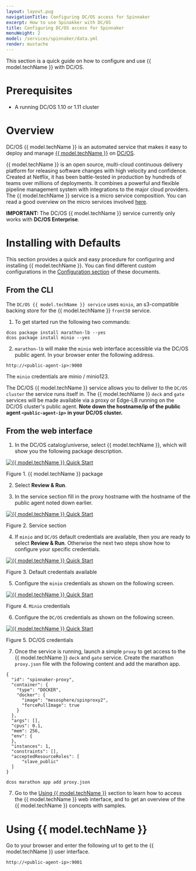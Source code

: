 ```yaml
---
layout: layout.pug
navigationTitle: Configuring DC/OS access for Spinnaker
excerpt: How to use Spinakker with DC/OS
title: Configuring DC/OS access for Spinnaker
menuWeight: 2
model: /services/spinnaker/data.yml
render: mustache
---
```


This section is a quick guide on how to configure and use {{ model.techName }} with DC/OS.

# Prerequisites

* A running DC/OS 1.10 or 1.11 cluster

# Overview

DC/OS {{ model.techName }} is an automated service that makes it easy to deploy and manage [{{ model.techName }}](https://www.spinnaker.io/) on [DC/OS](https://mesosphere.com/product/).

{{ model.techName }} is an open source, multi-cloud continuous delivery platform for releasing software changes with high velocity and confidence. Created at Netflix, it has been battle-tested in production by hundreds of teams over millions of deployments. It combines a powerful and flexible pipeline management system with integrations to the major cloud providers. The {{ model.techName }} service is a micro service composition. You can read a good overview on the micro services involved  [here](https://www.spinnaker.io/reference/architecture/).

<p class="message--important"><strong>IMPORTANT: </strong>The DC/OS {{ model.techName }} service currently only works with <strong>DC/OS Enterprise</strong>.</p>


# Installing with Defaults

This section provides a quick and easy procedure for configuring and installing {{ model.techName }}. You can find different custom configurations in the [Configuration section](/services/spinnaker/0.3.0-1.9.2/configuration/) of these documents.  

## From the CLI
The `DC/OS {{ model.techName }} service` uses `minio`, an s3-compatible backing store for the {{ model.techName }} `front50` service.
1. To get started run the following two commands:
```
dcos package install marathon-lb --yes
dcos package install minio --yes
```
2.  `marathon-lb` will make the `minio` web interface accessible via the DC/OS public agent. In your browser enter the following address.
```
http://<public-agent-ip>:9000
```
The `minio` credentials are minio / minio123.

The DC/OS {{ model.techName }} service allows you to deliver to the `DC/OS cluster` the service runs itself in. The {{ model.techName }} `deck` and `gate` services will be made available via a proxy or Edge-LB running on the DC/OS cluster's public agent. **Note down the hostname/ip of the public agent `<public-agent-ip>` in your DC/OS cluster.**

## From the web interface

1. In the DC/OS catalog/universe, select {{ model.techName }}, which will show you the following package description.

[<img src="/services/spinnaker/0.3.0-1.9.2/img/inst01.png" alt="{{ model.techName }} Quick Start"/>](/services/spinnaker/0.3.0-1.9.2/img/inst01.png)

Figure 1. {{ model.techName }} package

2. Select **Review & Run**.

3. In the service section fill in the proxy hostname with the hostname of the public agent noted down earlier.

[<img src="/services/spinnaker/0.3.0-1.9.2/img/inst02.png" alt="{{ model.techName }} Quick Start"/>](/services/spinnaker/0.3.0-1.9.2/img/inst02.png)

Figure 2. Service section

4. If `minio` and `DC/OS` default credentials are available, then you are ready to select **Review & Run**. Otherwise the next two steps show how to configure your specific credentials.

[<img src="/services/spinnaker/0.3.0-1.9.2/img/inst03.png" alt="{{ model.techName }} Quick Start"/>](/services/spinnaker/0.3.0-1.9.2/img/inst03.png)

Figure 3. Default credentials available

5. Configure the `minio` credentials as shown on the following screen.

[<img src="/services/spinnaker/0.3.0-1.9.2/img/inst04.png" alt="{{ model.techName }} Quick Start"/>](/services/spinnaker/0.3.0-1.9.2/img/inst04.png)

Figure 4. `Minio` credentials

6. Configure the `DC/OS` credentials as shown on the following screen.

[<img src="/services/spinnaker/0.3.0-1.9.2/img/inst05.png" alt="{{ model.techName }} Quick Start"/>](/services/spinnaker/0.3.0-1.9.2/img/inst05.png)

Figure 5. DC/OS credentials

7. Once the service is running, launch a simple `proxy` to get access to the {{ model.techName }} `deck` and `gate` service. Create the marathon `proxy.json` file with the following content and add the marathon app.

```
{
  "id": "spinnaker-proxy",
  "container": {
    "type": "DOCKER",
    "docker": {
      "image": "mesosphere/spinproxy2",
      "forcePullImage": true
    }
  },
  "args": [],
  "cpus": 0.1,
  "mem": 256,
  "env": {
  },
  "instances": 1,
  "constraints": [],
  "acceptedResourceRoles": [
      "slave_public"
  ]
}
```

```
dcos marathon app add proxy.json
```

7. Go to the [Using {{ model.techName }}](#using-spinnaker) section to learn how to access the {{ model.techName }} web interface, and to get an overview of the {{ model.techName }} concepts with samples.


# Using {{ model.techName }}

Go to your browser and enter the following url to get to the {{ model.techName }} user interface.

```
http://<public-agent-ip>:9001
```
